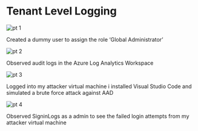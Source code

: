 # Tenant Level Logging

![pt 1](https://github.com/garrick8jackson/Lab-3/assets/38325200/4054b73c-d306-40af-9179-466c8a545b3b)

Created a dummy user to assign the role ‘Global Administrator’

![pt 2](https://github.com/garrick8jackson/Lab-3/assets/38325200/eb5fceeb-8d4f-42ea-8f6c-aaede85ffb21)

Observed audit logs in the Azure Log Analytics Workspace

![pt 3](https://github.com/garrick8jackson/Lab-3/assets/38325200/eb2ce6bd-6ae1-4b96-86ee-5b180ea3e9b6)

Logged into my attacker virtual machine i installed Visual Studio Code and simulated a brute force attack against AAD

![pt 4](https://github.com/garrick8jackson/Lab-3/assets/38325200/a43fc3bf-eda2-45c2-86d5-74d1786f6958)

Observed SigninLogs as a admin to see the failed login attempts from my attacker virtual machine







